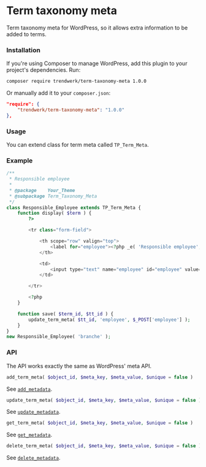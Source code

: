 Term taxonomy meta
==================

Term taxonomy meta for WordPress, so it allows extra information to be added to terms.

### Installation
If you're using Composer to manage WordPress, add this plugin to your project's dependencies. Run:
```sh
composer require trendwerk/term-taxonomy-meta 1.0.0
```

Or manually add it to your `composer.json`:
```json
"require": {
	"trendwerk/term-taxonomy-meta": "1.0.0"
},
```

### Usage

You can extend class for term meta called `TP_Term_Meta`.

### Example

```php
/**
 * Responsible employee
 *
 * @package    Your_Theme
 * @subpackage Term_Taxonomy_Meta
 */
class Responsible_Employee extends TP_Term_Meta {
	function display( $term ) {
		?>

		<tr class="form-field">

			<th scope="row" valign="top">
				<label for="employee"><?php _e( 'Responsible employee', 'tp' ); ?></label>
			</th>

			<td>
				<input type="text" name="employee" id="employee" value="<?php echo get_term_meta( $term->term_taxonomy_id, 'employee', true ); ?>" />
			</td>

		</tr>

		<?php
	}

	function save( $term_id, $tt_id ) {
		update_term_meta( $tt_id, 'employee', $_POST['employee'] );
	}
}
new Responsible_Employee( 'branche' );
```

### API

The API works exactly the same as WordPress' meta API.

```php
add_term_meta( $object_id, $meta_key, $meta_value, $unique = false )
```

See [`add_metadata`](http://codex.wordpress.org/Function_Reference/add_metadata).

```php
update_term_meta( $object_id, $meta_key, $meta_value, $unique = false )
```

See [`update_metadata`](http://codex.wordpress.org/Function_Reference/update_metadata).

```php
get_term_meta( $object_id, $meta_key, $meta_value, $unique = false )
```

See [`get_metadata`](http://codex.wordpress.org/Function_Reference/get_metadata).

```php
delete_term_meta( $object_id, $meta_key, $meta_value, $unique = false )
```

See [`delete_metadata`](http://codex.wordpress.org/Function_Reference/delete_metadata).
